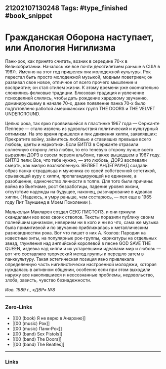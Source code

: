 21202107130248
Tags: #type_finished #book_snippet  
---
# Гражданская Оборона наступает, или Апология Нигилизма

Панк-рок, как принято считать, возник в середине 70-х в Великобритании. Началось же все почти десятилетием раньше в США в 1967г. Именно на этот год пришелся пик молодежной культуры. Рок перестал быть просто молодежной музыкой, модным поветрием; он развивал свое новое, отличное от всего прочего мышление и восприятие; он стап стилем жизни. К этому времени уже окончательно сложились фолковые традиции. Блюзовая традиция и увлечение психоделией слились, чтобы дать рождение хардовому звучанию, доминируюшему в начале 70-х, даже появление панка 70-х было подготовлено работой американских групп ТНЕ DOORS и THE VELVET UNDERGROUND.

Целью рока, так ярко проявившейся в пластинке 1967 года — Сержанте Пеппере — стало извлечь из удовольствия политический и культурный оптимизм. На это время пришелся и пик движения хиппи, заявлявших: Прекратите войну, займитесь любовью и ставивших превыше всего любовь, цветы и наркотики. Если БИТЛЗ в Сержанте отразили солнечную сторону лета любви, то его теневую сторону лучше всего выразили ДОРЗ в своем первом альбоме, также вышедшем в 1967 году. БИТЛЗ пели: Все, что тебе нужно, — это любовь, ДОРЗ воспевали смерть, как милую возлюбленную. ВЕЛВЕТ АНДЕГРАУНД создали образ панка-страдальца и мученика со своей собственной эстетикой, срывающей ауру с хиппи, пропагандирующей не единение, а разобщение, одиночество личности в толпе. Для того были причины: война во Вьетнаме, рост безработицы, падение уровня жизни, отсутствие надежды на будущее, наконец, разочарование в идеалах хиппи. ( Надеюсь, я умру раньше, чем состарюсь, — пел еще в 1965 году Пит Тауншенд в Моем Поколении ).

 Малькольм Макларен создал СЕКС ПИСТОЛЗ, и они грянули скандалами изо всех своих стволов. Тексты поразили публику своим полнейшим цинизмом, неверием ни в кого и ни во что, сама же музыка была примитивной и по звучанию приближалась к металлическим разновидностям рока. Вот что пишет о них А. Козлов: Пародии на известные хиты, на популярные рок-группы, карикатуры на отдельных звезд, глумления над английской королевой в песне GOD SAVE THE QUEEN, издевка над хиппи и их устаревшими идеалами мир и любовь — вот что составляло творческий метод группы и перешло затем в панккультуру. Такая эстетическая позиция явно привлекала определенную часть нигилистически настроенной молодежи, которая нуждалась в активном общении, особенно если при этом выходили наружу все накопившиеся и неосознанные проблемы, недовольство, злоба, зависть, чувство безнадежности.

*Иов. 1989 г., «ДВР» №8*

---
### Zero-Links
- [[00 (book) Я не верю в Анархию]]
- [[00 (music) Рок]]
- [[00 (music) Панк-Рок]]
- [[00 (band) Sex Pistols]]
- [[00 (band) The Doors]]
- [[00 (band) The Beatles]]
---
### Links